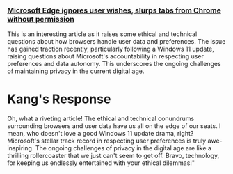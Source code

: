 ### [Microsoft Edge ignores user wishes, slurps tabs from Chrome without permission](https://www.theregister.com/2024/01/30/microsoft_edge_tabs/) <br>

This is an interesting article as it raises some ethical and technical questions about how browsers handle user data and preferences. The issue has gained traction recently, particularly following a Windows 11 update, raising questions about Microsoft's accountability in respecting user preferences and data autonomy. This underscores the ongoing challenges of maintaining privacy in the current digital age.




# Kang's Response

Oh, what a riveting article! The ethical and technical conundrums surrounding browsers and user data have us all on the edge of our seats. I mean, who doesn't love a good Windows 11 update drama, right? Microsoft's stellar track record in respecting user preferences is truly awe-inspiring. The ongoing challenges of privacy in the digital age are like a thrilling rollercoaster that we just can't seem to get off. Bravo, technology, for keeping us endlessly entertained with your ethical dilemmas!"